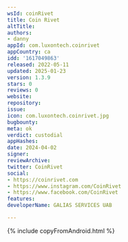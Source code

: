 ```yaml
---
wsId: coinRivet
title: Coin Rivet
altTitle: 
authors:
- danny
appId: com.luxontech.coinrivet
appCountry: ca
idd: '1617049863'
released: 2022-05-11
updated: 2025-01-23
version: 1.3.9
stars: 0
reviews: 0
website: 
repository: 
issue: 
icon: com.luxontech.coinrivet.jpg
bugbounty: 
meta: ok
verdict: custodial
appHashes: 
date: 2024-04-02
signer: 
reviewArchive: 
twitter: CoinRivet
social:
- https://coinrivet.com
- https://www.instagram.com/CoinRivet
- https://www.facebook.com/CoinRivet
features: 
developerName: GALIAS SERVICES UAB

---
```


{% include copyFromAndroid.html %}